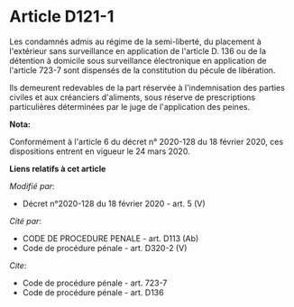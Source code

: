 # Article D121-1

Les condamnés admis au régime de la semi-liberté, du placement à l'extérieur sans surveillance en application de l'article D.
136 ou de la détention à domicile sous surveillance électronique en application de l'article 723-7 sont dispensés de la
constitution du pécule de libération.

Ils demeurent redevables de la part réservée à l'indemnisation des parties civiles et aux créanciers d'aliments, sous réserve
de prescriptions particulières déterminées par le juge de l'application des peines.

**Nota:**

Conformément à l'article 6 du décret n° 2020-128 du 18 février 2020, ces dispositions entrent en vigueur le 24 mars 2020.

**Liens relatifs à cet article**

_Modifié par_:

  - Décret n°2020-128 du 18 février 2020 - art. 5 (V)

_Cité par_:

  - CODE DE PROCEDURE PENALE - art. D113 (Ab)
  - Code de procédure pénale - art. D320-2 (V)

_Cite_:

  - Code de procédure pénale - art. 723-7
  - Code de procédure pénale - art. D136
